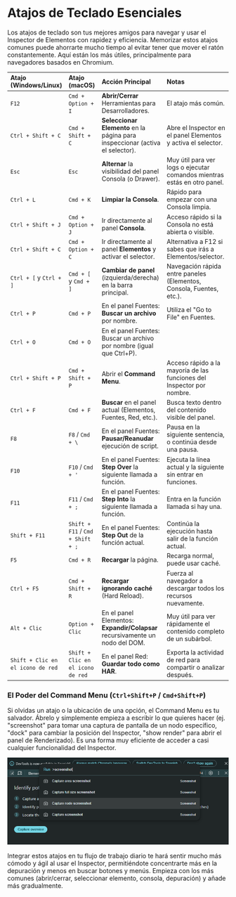 # Atajos de Teclado Esenciales

Los atajos de teclado son tus mejores amigos para navegar y usar el Inspector de Elementos con rapidez y eficiencia. Memorizar estos atajos comunes puede ahorrarte mucho tiempo al evitar tener que mover el ratón constantemente. Aquí están los más útiles, principalmente para navegadores basados en Chromium.

| Atajo (Windows/Linux)     | Atajo (macOS)             | Acción Principal                                                                 | Notas                                                                 |
| :------------------------ | :------------------------ | :------------------------------------------------------------------------------- | :-------------------------------------------------------------------- |
| `F12`                     | `Cmd + Option + I`        | **Abrir/Cerrar** Herramientas para Desarrolladores.                              | El atajo más común.                                                   |
| `Ctrl + Shift + C`        | `Cmd + Shift + C`         | **Seleccionar Elemento** en la página para inspeccionar (activa el selector).    | Abre el Inspector en el panel Elementos y activa el selector.           |
| `Esc`                     | `Esc`                     | **Alternar** la visibilidad del panel Consola (o Drawer).                      | Muy útil para ver logs o ejecutar comandos mientras estás en otro panel. |
| `Ctrl + L`                | `Cmd + K`                 | **Limpiar la Consola**.                                                          | Rápido para empezar con una Consola limpia.                           |
| `Ctrl + Shift + J`        | `Cmd + Option + J`        | Ir directamente al panel **Consola**.                                            | Acceso rápido si la Consola no está abierta o visible.                 |
| `Ctrl + Shift + C`        | `Cmd + Option + C`        | Ir directamente al panel **Elementos** y activar el selector.                     | Alternativa a F12 si sabes que irás a Elementos/selector.             |
| `Ctrl + [` y `Ctrl + ]`   | `Cmd + [` y `Cmd + ]`     | **Cambiar de panel** (izquierda/derecha) en la barra principal.                 | Navegación rápida entre paneles (Elementos, Consola, Fuentes, etc.). |
| `Ctrl + P`                | `Cmd + P`                 | En el panel Fuentes: **Buscar un archivo** por nombre.                         | Utiliza el "Go to File" en Fuentes.                                  |
| `Ctrl + O`                | `Cmd + O`                 | En el panel Fuentes: Buscar un archivo por nombre (igual que Ctrl+P).          |                                                                       |
| `Ctrl + Shift + P`        | `Cmd + Shift + P`         | Abrir el **Command Menu**.                                                       | Acceso rápido a la mayoría de las funciones del Inspector por nombre. |
| `Ctrl + F`                | `Cmd + F`                 | **Buscar** en el panel actual (Elementos, Fuentes, Red, etc.).                   | Busca texto dentro del contenido visible del panel.                   |
| `F8`                      | `F8` / `Cmd + \`          | En el panel Fuentes: **Pausar/Reanudar** ejecución de script.                    | Pausa en la siguiente sentencia, o continúa desde una pausa.          |
| `F10`                     | `F10` / `Cmd + '`         | En el panel Fuentes: **Step Over** la siguiente llamada a función.               | Ejecuta la línea actual y la siguiente sin entrar en funciones.       |
| `F11`                     | `F11` / `Cmd + ;`         | En el panel Fuentes: **Step Into** la siguiente llamada a función.               | Entra en la función llamada si hay una.                               |
| `Shift + F11`             | `Shift + F11` / `Cmd + Shift + ;` | En el panel Fuentes: **Step Out** de la función actual.                          | Continúa la ejecución hasta salir de la función actual.                |
| `F5`                      | `Cmd + R`                 | **Recargar** la página.                                                          | Recarga normal, puede usar caché.                                     |
| `Ctrl + F5`               | `Cmd + Shift + R`         | **Recargar ignorando caché** (Hard Reload).                                     | Fuerza al navegador a descargar todos los recursos nuevamente.        |
| `Alt + Clic`              | `Option + Clic`           | En el panel Elementos: **Expandir/Colapsar** recursivamente un nodo del DOM.    | Muy útil para ver rápidamente el contenido completo de un subárbol.    |
| `Shift + Clic en el icono de red` | `Shift + Clic en el icono de red` | En el panel Red: **Guardar todo como HAR**.                              | Exporta la actividad de red para compartir o analizar después.        |

### El Poder del Command Menu (`Ctrl+Shift+P` / `Cmd+Shift+P`)

Si olvidas un atajo o la ubicación de una opción, el Command Menu es tu salvador. Ábrelo y simplemente empieza a escribir lo que quieres hacer (ej. "screenshot" para tomar una captura de pantalla de un nodo específico, "dock" para cambiar la posición del Inspector, "show render" para abrir el panel de Renderizado). Es una forma muy eficiente de acceder a casi cualquier funcionalidad del Inspector.

<div class="text--center">
  <img alt="El Command Menu del Inspector" src="/img/inspector-command-menu.png" />
</div>

Integrar estos atajos en tu flujo de trabajo diario te hará sentir mucho más cómodo y ágil al usar el Inspector, permitiéndote concentrarte más en la depuración y menos en buscar botones y menús. Empieza con los más comunes (abrir/cerrar, seleccionar elemento, consola, depuración) y añade más gradualmente.
